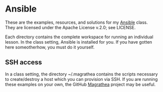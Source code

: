 # Ansible

These are the examples, resources, and solutions for
my [Ansible](http://christopherdemarco.com/ansible/) class. They are
licensed under the Apache License v.2.0; see LICENSE.

Each directory contains the complete workspace for running an
individual lesson. In the class setting, Ansible is installed for you.
If you have gotten here someotherhow, you must do it yourself.

## SSH access

In a class setting, the directory ~/.magrathea contains the scripts
necessary to create/destroy a host which you can provision via SSH. If
you are running these examples on your own, the
GitHub [Magrathea](https://github.com/christopher-demarco/magrathea)
project may be useful.
